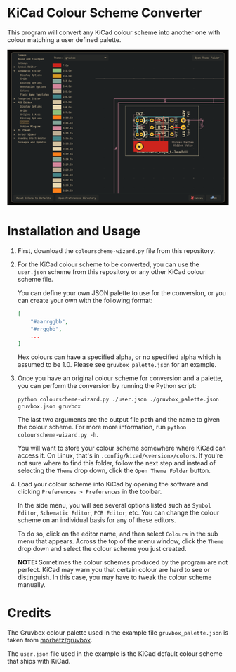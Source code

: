 # KiCad Colour Scheme Converter

This program will convert any KiCad colour scheme into another one with colour matching a user defined palette.

![](./docs/pcb-preview.png)

# Installation and Usage

1. First, download the `colourscheme-wizard.py` file from this repository.

2. For the KiCad colour scheme to be converted, you can use the `user.json` scheme from this repository or any other KiCad
   colour scheme file.

   You can define your own JSON palette to use for the conversion, or you can create your own with the following format:

   ```json
   [
       "#aarrggbb",
       "#rrggbb",
       ...
   ]
   ```

   Hex colours can have a specified alpha, or no specified alpha which is assumed to be 1.0. Please see
   `gruvbox_palette.json` for an example.

3. Once you have an original colour scheme for conversion and a palette, you can perform the conversion by running the
   Python script:

   ```console
   python colourscheme-wizard.py ./user.json ./gruvbox_palette.json gruvbox.json gruvbox
   ```

   The last two arguments are the output file path and the name to given the colour scheme. For more more information,
   run `python colourscheme-wizard.py -h`.

   You will want to store your colour scheme somewhere where KiCad can access it. On Linux, that's in
   `.config/kicad/<version>/colors`. If you're not sure where to find this folder, follow the next step and instead of
   selecting the `Theme` drop down, click the `Open Theme Folder` button.

4. Load your colour scheme into KiCad by opening the software and clicking `Preferences > Preferences` in the toolbar.

   In the side menu, you will see several options listed such as `Symbol Editor`, `Schematic Editor`, `PCB Editor`, etc.
   You can change the colour scheme on an individual basis for any of these editors.

   To do so, click on the editor name, and then select `Colours` in the sub menu that appears. Across the top of the
   menu window, click the `Theme` drop down and select the colour scheme you just created.

   **NOTE:** Sometimes the colour schemes produced by the program are not perfect. KiCad may warn you that certain
   colour are hard to see or distinguish. In this case, you may have to tweak the colour scheme manually.

# Credits

The Gruvbox colour palette used in the example file `gruvbox_palette.json` is taken from [morhetz/gruvbox][gruvbox-repo].

The `user.json` file used in the example is the KiCad default colour scheme that ships with KiCad.

[gruvbox-repo]: https://github.com/morhetz/gruvbox
